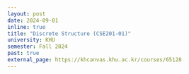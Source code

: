 ```yaml
---
layout: post
date: 2024-09-01
inline: true
title: "Discrete Structure (CSE201-01)"
university: KHU
semester: Fall 2024
past: true
external_page: https://khcanvas.khu.ac.kr/courses/65128
---
```

